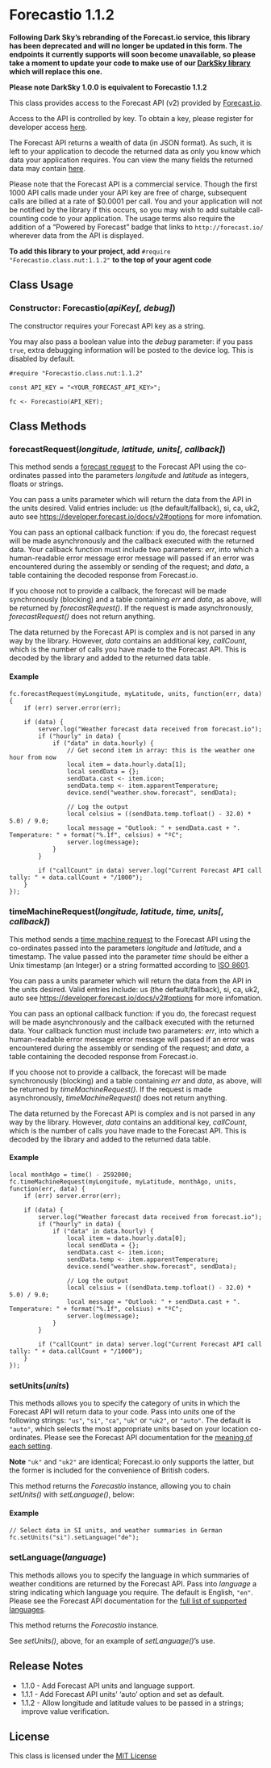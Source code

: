 # Forecastio 1.1.2

**Following Dark Sky’s rebranding of the Forecast.io service, this library has been deprecated and will no longer be updated in this form. The endpoints it currently supports will soon become unavailable, so please take a moment to update your code to make use of our [DarkSky library](https://github.com/electricimp/DarkSky) which will replace this one.**

**Please note DarkSky 1.0.0 is equivalent to Forecastio 1.1.2**

This class provides access to the Forecast API (v2) provided by [Forecast.io](http://forecast.io/).

Access to the API is controlled by key. To obtain a key, please register for developer access [here](https://developer.forecast.io/register).

The Forecast API returns a wealth of data (in JSON format). As such, it is left to your application to decode the returned data as only you know which data your application requires. You can view the many fields the returned data may contain [here](https://developer.forecast.io/docs/v2).

Please note that the Forecast API is a commercial service. Though the first 1000 API calls made under your API key are free of charge, subsequent calls are billed at a rate of $0.0001 per call. You and your application will not be notified by the library if this occurs, so you may wish to add suitable call-counting code to your application. The usage terms also require the addition of a “Powered by Forecast” badge that links to `http://forecast.io/` wherever data from the API is displayed.

**To add this library to your project, add** `#require "Forecastio.class.nut:1.1.2"` **to the top of your agent code**

## Class Usage

### Constructor: Forecastio(*apiKey[, debug]*)

The constructor requires your Forecast API key as a string.

You may also pass a boolean value into the *debug* parameter: if you pass `true`, extra debugging information will be posted to the device log. This is disabled by default.

```squirrel
#require "Forecastio.class.nut:1.1.2"

const API_KEY = "<YOUR_FORECAST_API_KEY>";

fc <- Forecastio(API_KEY);
```

## Class Methods

### forecastRequest(*longitude, latitude, units[, callback]*)

This method sends a [forecast request](https://developer.forecast.io/docs/v2#forecast_call) to the Forecast API using the co-ordinates passed into the parameters *longitude* and *latitude* as integers, floats or strings.

You can pass a units parameter which will return the data from the API in the units desired.
Valid entries include: us (the default/fallback), si, ca, uk2, auto
see https://developer.forecast.io/docs/v2#options for more infomation.

You can pass an optional callback function: if you do, the forecast request will be made asynchronously and the callback executed with the returned data. Your callback function must include two parameters: *err*, into which a human-readable error message error message will passed if an error was encountered during the assembly or sending of the request; and *data*, a table containing the decoded response from Forecast.io.

If you choose not to provide a callback, the forecast will be made synchronously (blocking) and a table containing *err* and *data*, as above, will be returned by *forecastRequest()*. If the request is made asynchronously, *forecastRequest()* does not return anything.

The data returned by the Forecast API is complex and is not parsed in any way by the library. However, *data* contains an additional key, *callCount*, which is the number of calls you have made to the Forecast API. This is decoded by the library and added to the returned data table.

#### Example

```squirrel
fc.forecastRequest(myLongitude, myLatitude, units, function(err, data) {
    if (err) server.error(err);

    if (data) {
        server.log("Weather forecast data received from forecast.io");
        if ("hourly" in data) {
            if ("data" in data.hourly) {
                // Get second item in array: this is the weather one hour from now
                local item = data.hourly.data[1];
                local sendData = {};
                sendData.cast <- item.icon;
                sendData.temp <- item.apparentTemperature;
                device.send("weather.show.forecast", sendData);

                // Log the output
                local celsius = ((sendData.temp.tofloat() - 32.0) * 5.0) / 9.0;
                local message = "Outlook: " + sendData.cast + ". Temperature: " + format("%.1f", celsius) + "ºC";
                server.log(message);
            }
        }

        if ("callCount" in data) server.log("Current Forecast API call tally: " + data.callCount + "/1000");
    }
});
```

### timeMachineRequest(*longitude, latitude, time, units[, callback]*)

This method sends a [time machine request](https://developer.forecast.io/docs/v2#time_call) to the Forecast API using the co-ordinates passed into the parameters *longitude* and *latitude*, and a timestamp. The value passed into the parameter *time* should be either a Unix timestamp (an Integer) or a string formatted according to [ISO 8601](https://en.wikipedia.org/wiki/ISO_8601).

You can pass a units parameter which will return the data from the API in the units desired.
Valid entries include: us (the default/fallback), si, ca, uk2, auto
see https://developer.forecast.io/docs/v2#options for more infomation.

You can pass an optional callback function: if you do, the forecast request will be made asynchronously and the callback executed with the returned data. Your callback function must include two parameters: *err*, into which a human-readable error message error message will passed if an error was encountered during the assembly or sending of the request; and *data*, a table containing the decoded response from Forecast.io.

If you choose not to provide a callback, the forecast will be made synchronously (blocking) and a table containing *err* and *data*, as above, will be returned by *timeMachineRequest()*. If the request is made asynchronously, *timeMachineRequest()* does not return anything.

The data returned by the Forecast API is complex and is not parsed in any way by the library. However, *data* contains an additional key, *callCount*, which is the number of calls you have made to the Forecast API. This is decoded by the library and added to the returned data table.

#### Example

```squirrel
local monthAgo = time() - 2592000;
fc.timeMachineRequest(myLongitude, myLatitude, monthAgo, units, function(err, data) {
    if (err) server.error(err);

    if (data) {
        server.log("Weather forecast data received from forecast.io");
        if ("hourly" in data) {
            if ("data" in data.hourly) {
                local item = data.hourly.data[0];
                local sendData = {};
                sendData.cast <- item.icon;
                sendData.temp <- item.apparentTemperature;
                device.send("weather.show.forecast", sendData);

                // Log the output
                local celsius = ((sendData.temp.tofloat() - 32.0) * 5.0) / 9.0;
                local message = "Outlook: " + sendData.cast + ". Temperature: " + format("%.1f", celsius) + "ºC";
                server.log(message);
            }
        }

        if ("callCount" in data) server.log("Current Forecast API call tally: " + data.callCount + "/1000");
    }
});
```

### setUnits(*units*)

This methods allows you to specify the category of units in which the Forecast API will return data to your code. Pass into *units* one of the following strings: `"us"`, `"si"`, `"ca"`, `"uk"` or `"uk2"`, or `"auto"`. The default is `"auto"`, which selects the most appropriate units based on your location co-ordinates. Please see the Forecast API documentation for the [meaning of each setting](https://developer.forecast.io/docs/v2#options).

**Note** `"uk"` and `"uk2"` are identical; Forecast.io only supports the latter, but the former is included for the convenience of British coders.

This method returns the *Forecastio* instance, allowing you to chain *setUnits()* with *setLanguage()*, below:

#### Example

```squirrel
// Select data in SI units, and weather summaries in German
fc.setUnits("si").setLanguage("de");
```

### setLanguage(*language*)

This methods allows you to specify the language in which summaries of weather conditions are returned by the Forecast API. Pass into *language* a string indicating which language you require. The default is English, `"en"`. Please see the Forecast API documentation for the [full list of supported languages](https://developer.forecast.io/docs/v2#options).

This method returns the *Forecastio* instance.

See *setUnits()*, above, for an example of *setLanguage()*’s use.

## Release Notes

- 1.1.0 - Add Forecast API units and language support.
- 1.1.1 - Add Forecast API units’ ‘auto’ option and set as default.
- 1.1.2 - Allow longitude and latitude values to be passed in a strings; improve value verification.

## License

This class is licensed under the [MIT License](https://github.com/electricimp/Forecastio/blob/master/LICENSE)
